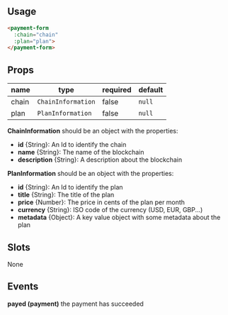 ## Usage

```html
<payment-form
  :chain="chain"
  :plan="plan">
</payment-form>
```

## Props

| name | type | required | default |
| ---- | ---- | -------- | ------- |
| chain | `ChainInformation` | false | `null` |
| plan | `PlanInformation` | false | `null` |

**ChainInformation** should be an object with the properties:
  - **id** {String}: An Id to identify the chain
  - **name** {String}: The name of the blockchain
  - **description** {String}: A description about the blockchain

**PlanInformation** should be an object with the properties:
  - **id** {String}: An Id to identify the plan
  - **title** {String}: The title of the plan
  - **price** {Number}: The price in cents of the plan per month
  - **currency** {String}: ISO code of the currency (USD, EUR, GBP...)
  - **metadata** {Object}: A key value object with some metadata about the plan

## Slots

None

## Events

**payed (payment)** the payment has succeeded


